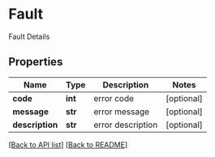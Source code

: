 # Fault

Fault Details
## Properties
Name | Type | Description | Notes
------------ | ------------- | ------------- | -------------
**code** | **int** | error code | [optional] 
**message** | **str** | error message | [optional] 
**description** | **str** | error description | [optional] 

[[Back to API list]](../README.md#documentation-for-api-endpoints) [[Back to README]](../README.md)


